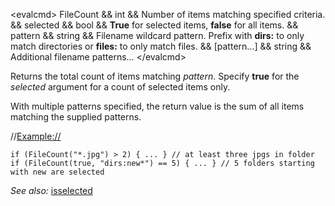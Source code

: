 \<evalcmd\> FileCount && int && Number of items matching specified criteria. && selected && bool && **True** for selected items, **false** for all items. && pattern && string && Filename wildcard pattern. Prefix with **dirs:** to only match directories or **files:** to only match files. && \[pattern...\] && string && Additional filename patterns... \</evalcmd\>

Returns the total count of items matching *pattern*. Specify **true** for the *selected* argument for a count of selected items only.

With multiple patterns specified, the return value is the sum of all items matching the supplied patterns.

//<Example://>

    if (FileCount("*.jpg") > 2) { ... } // at least three jpgs in folder 
    if (FileCount(true, "dirs:new*") == 5) { ... } // 5 folders starting with new are selected

*See also:* [isselected](isselected.md)
